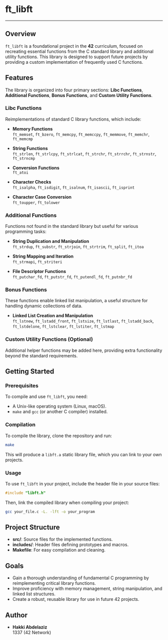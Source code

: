 
# ft_libft

---

## Overview
`ft_libft` is a foundational project in the **42** curriculum, focused on recreating essential functions from the C standard library and additional utility functions. This library is designed to support future projects by providing a custom implementation of frequently used C functions.

## Features
The library is organized into four primary sections: **Libc Functions**, **Additional Functions**, **Bonus Functions**, and **Custom Utility Functions**.

### Libc Functions
Reimplementations of standard C library functions, which include:

- **Memory Functions**  
  `ft_memset`, `ft_bzero`, `ft_memcpy`, `ft_memccpy`, `ft_memmove`, `ft_memchr`, `ft_memcmp`
  
- **String Functions**  
  `ft_strlen`, `ft_strlcpy`, `ft_strlcat`, `ft_strchr`, `ft_strrchr`, `ft_strnstr`, `ft_strncmp`
  
- **Conversion Functions**  
  `ft_atoi`
  
- **Character Checks**  
  `ft_isalpha`, `ft_isdigit`, `ft_isalnum`, `ft_isascii`, `ft_isprint`
  
- **Character Case Conversion**  
  `ft_toupper`, `ft_tolower`

### Additional Functions
Functions not found in the standard library but useful for various programming tasks:

- **String Duplication and Manipulation**  
  `ft_strdup`, `ft_substr`, `ft_strjoin`, `ft_strtrim`, `ft_split`, `ft_itoa`
  
- **String Mapping and Iteration**  
  `ft_strmapi`, `ft_striteri`
  
- **File Descriptor Functions**  
  `ft_putchar_fd`, `ft_putstr_fd`, `ft_putendl_fd`, `ft_putnbr_fd`

### Bonus Functions
These functions enable linked list manipulation, a useful structure for handling dynamic collections of data.

- **Linked List Creation and Manipulation**  
  `ft_lstnew`, `ft_lstadd_front`, `ft_lstsize`, `ft_lstlast`, `ft_lstadd_back`, `ft_lstdelone`, `ft_lstclear`, `ft_lstiter`, `ft_lstmap`

### Custom Utility Functions (Optional)
Additional helper functions may be added here, providing extra functionality beyond the standard requirements.

## Getting Started

### Prerequisites
To compile and use `ft_libft`, you need:
- A Unix-like operating system (Linux, macOS).
- `make` and `gcc` (or another C compiler) installed.

### Compilation
To compile the library, clone the repository and run:

```bash
make
```

This will produce a `libft.a` static library file, which you can link to your own projects.

### Usage
To use `ft_libft` in your project, include the header file in your source files:

```c
#include "libft.h"
```

Then, link the compiled library when compiling your project:

```bash
gcc your_file.c -L. -lft -o your_program
```

## Project Structure
- **src/**: Source files for the implemented functions.
- **includes/**: Header files defining prototypes and macros.
- **Makefile**: For easy compilation and cleaning.

## Goals
- Gain a thorough understanding of fundamental C programming by reimplementing critical library functions.
- Improve proficiency with memory management, string manipulation, and linked list structures.
- Create a robust, reusable library for use in future 42 projects.

## Author
- **Hakki Abdelaziz**  
  1337 (42 Network)
